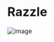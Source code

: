 # Razzle
![image](https://user-images.githubusercontent.com/27830803/29245919-5c950a7a-7f9e-11e7-8a52-773fc3061013.png)

